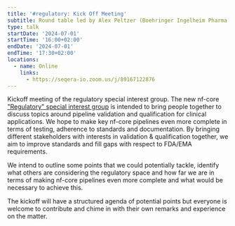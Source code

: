 ```yaml
---
title: '#regulatory: Kick Off Meeting'
subtitle: Round table led by Alex Peltzer (Boehringer Ingelheim Pharma GmbH)
type: talk
startDate: '2024-07-01'
startTime: '16:00+02:00'
endDate: '2024-07-01'
endTime: '17:30+02:00'
locations:
  - name: Online
    links:
      - https://seqera-io.zoom.us/j/89167122876
---
```


Kickoff meeting of the regulatory special interest group. The new nf-core ["Regulatory" special interest group](https://nf-co.re/special-interest-groups/regulatory) is intended to bring people together to discuss topics around pipeline validation and qualification for clinical applications. We hope to make key nf-core pipelines even more complete in terms of testing, adherence to standards and documentation. By bringing different stakeholders with interests in validation & qualification together, we aim to improve standards and fill gaps with respect to FDA/EMA requirements.

We intend to outline some points that we could potentially tackle, identify what others are considering the regulatory space and how far we are in terms of making nf-core pipelines even more complete and what would be necessary to achieve this.

The kickoff will have a structured agenda of potential points but everyone is welcome to contribute and chime in with their own remarks and experience on the matter.
